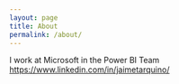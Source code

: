 ```yaml
---
layout: page
title: About
permalink: /about/
---
```

I work at Microsoft in the Power BI Team https://www.linkedin.com/in/jaimetarquino/
